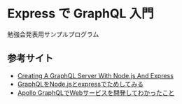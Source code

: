 # Express で GraphQL 入門

勉強会発表用サンプルプログラム

## 参考サイト
- [Creating A GraphQL Server With Node.js And Express](https://medium.com/codingthesmartway-com-blog/creating-a-graphql-server-with-node-js-and-express-f6dddc5320e1)
- [GraphQLをNode.jsとexpressでためしてみる](https://dev.classmethod.jp/server-side/node-js-server-side/graphql-tutorial-nodejsexpress/)
- [Apollo GraphQLでWebサービスを開発してわかったこと](https://www.kabuku.co.jp/developers/develop-web-service-with-apollo-graphql)
